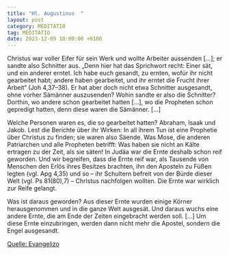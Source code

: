 ```yaml
---
title: "Hl. Augustinus  "
layout: post
category: MEDITATIO
tag: MEDITATIO
date: 2023-12-09 10:00:00 +0100
---
```

Christus war voller Eifer für sein Werk und wollte Arbeiter aussenden […]; er sandte also Schnitter aus. „Denn hier hat das Sprichwort recht: Einer sät, und ein anderer erntet. Ich habe euch gesandt, zu ernten, wofür ihr nicht gearbeitet habt; andere haben gearbeitet, und ihr erntet die Frucht ihrer Arbeit“ (Joh 4,37–38).<!--more--> Er hat aber doch nicht etwa Schnitter ausgesandt, ohne vorher Sämänner auszusenden? Wohin sandte er also die Schnitter? Dorthin, wo andere schon gearbeitet hatten […], wo die Propheten schon gepredigt hatten, denn diese waren die Sämänner. […]

Welche Personen waren es, die so gearbeitet hatten? Abraham, Isaak und Jakob. Lest die Berichte über ihr Wirken: In all ihrem Tun ist eine Prophetie über Christus zu finden; sie waren also Säende. Was Mose, die anderen Patriarchen und alle Propheten betrifft: Was haben sie nicht an Kälte ertragen zu der Zeit, als sie säten! In Judäa war die Ernte deshalb schon reif geworden. Und wir begreifen, dass die Ernte reif war, als Tausende von Menschen den Erlös ihres Besitzes brachten, ihn den Aposteln zu Füßen legten (vgl. Apg 4,35) und so – ihr Schultern befreit von der Bürde dieser Welt (vgl. Ps 81(80),7) – Christus nachfolgen wollten. Die Ernte war wirklich zur Reife gelangt.

Was ist daraus geworden? Aus dieser Ernte wurden einige Körner herausgenommen und in die ganze Welt ausgesät. Und daraus wuchs eine andere Ernte, die am Ende der Zeiten eingebracht werden soll. […] Um diese Ernte einzubringen, werden dann nicht mehr die Apostel, sondern die Engel ausgesandt.




[Quelle: Evangelizo](https://evangeliumtagfuertag.org/DE/gospel)
